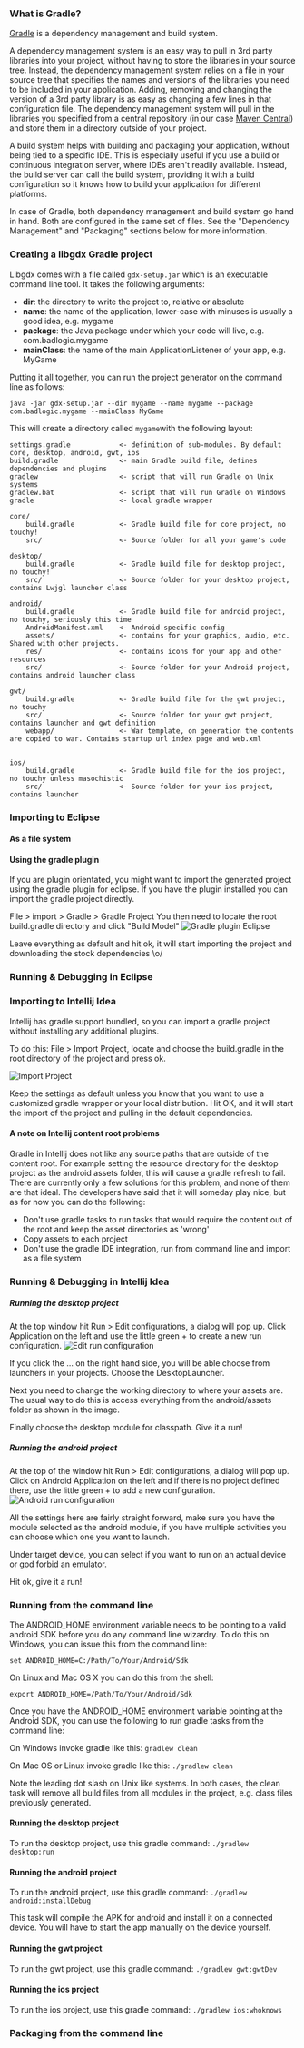 ### What is Gradle?
[Gradle](http://www.gradle.org/) is a dependency management and build system. 

A dependency management system is an easy way to pull in 3rd party libraries into your project, without having to store the libraries in your source tree. Instead, the dependency management system relies on a file in your source tree that specifies the names and versions of the libraries you need to be included in your application. Adding, removing and changing the version of a 3rd party library is as easy as changing a few lines in that configuration file. The dependency management system will pull in the libraries you specified from a central repository (in our case [Maven Central](http://search.maven.org/)) and store them in a directory outside of your project.

A build system helps with building and packaging your application, without being tied to a specific IDE. This is especially useful if you use a build or continuous integration server, where IDEs aren't readily available. Instead, the build server can call the build system, providing it with a build configuration so it knows how to build your application for different platforms.

In case of Gradle, both dependency management and build system go hand in hand. Both are configured in the same set of files. See the "Dependency Management" and "Packaging" sections below for more information.

### Creating a libgdx Gradle project
Libgdx comes with a file called `gdx-setup.jar` which is an executable command line tool. It takes the following arguments:

* **dir**: the directory to write the project to, relative or absolute
* **name**: the name of the application, lower-case with minuses is usually a good idea, e.g. mygame
* **package**: the Java package under which your code will live, e.g. com.badlogic.mygame
* **mainClass**: the name of the main ApplicationListener of your app, e.g. MyGame

Putting it all together, you can run the project generator on the command line as follows:

`java -jar gdx-setup.jar --dir mygame --name mygame --package com.badlogic.mygame --mainClass MyGame`

This will create a directory called `mygame`with the following layout:

```
settings.gradle            <- definition of sub-modules. By default core, desktop, android, gwt, ios
build.gradle               <- main Gradle build file, defines dependencies and plugins
gradlew                    <- script that will run Gradle on Unix systems
gradlew.bat                <- script that will run Gradle on Windows
gradle                     <- local gradle wrapper

core/
    build.gradle           <- Gradle build file for core project, no touchy!
    src/                   <- Source folder for all your game's code

desktop/
    build.gradle           <- Gradle build file for desktop project, no touchy!
    src/                   <- Source folder for your desktop project, contains Lwjgl launcher class

android/
    build.gradle           <- Gradle build file for android project, no touchy, seriously this time
    AndroidManifest.xml    <- Android specific config
    assets/                <- contains for your graphics, audio, etc.  Shared with other projects.
    res/                   <- contains icons for your app and other resources
    src/                   <- Source folder for your Android project, contains android launcher class

gwt/
    build.gradle           <- Gradle build file for the gwt project, no touchy
    src/                   <- Source folder for your gwt project, contains launcher and gwt definition
    webapp/                <- War template, on generation the contents are copied to war. Contains startup url index page and web.xml


ios/
    build.gradle           <- Gradle build file for the ios project, no touchy unless masochistic
    src/                   <- Source folder for your ios project, contains launcher
```

### Importing to Eclipse
#### As a file system
#### Using the gradle plugin
If you are plugin orientated, you might want to import the generated project using the gradle plugin for eclipse.  If you have the plugin installed you can import the gradle project directly.

File > import > Gradle > Gradle Project
You then need to locate the root build.gradle directory and click "Build Model"
![Gradle plugin Eclipse](http://i.imgur.com/Uy6x9yb.png)

Leave everything as default and hit ok, it will start importing the project and downloading the stock dependencies \o/
### Running & Debugging in Eclipse

### Importing to Intellij Idea
Intellij has gradle support bundled, so you can import a gradle project without installing any additional plugins.

To do this: File > Import Project, locate and choose the build.gradle in the root directory of the project and press ok. 

![Import Project](http://i.imgur.com/dx4ZJQh.png)

Keep the settings as default unless you know that you want to use a customized gradle wrapper or your local distribution. Hit OK, and it will start the import of the project and pulling in the default dependencies. 

#### A note on Intellij content root problems
Gradle in Intellij does not like any source paths that are outside of the content root. For example setting the resource directory for the desktop project as the android assets folder, this will cause a gradle refresh to fail. There are currently only a few solutions for this problem, and none of them are that ideal.  The developers have said that it will someday play nice, but as for now you can do the following:

* Don't use gradle tasks to run tasks that would require the content out of the root and keep the asset directories as 'wrong'
* Copy assets to each project
* Don't use the gradle IDE integration, run from command line and import as a file system

### Running & Debugging in Intellij Idea
##### Running the desktop project
At the top window hit Run > Edit configurations, a dialog will pop up. Click Application on the left and use the little green + to create a new run configuration.
![Edit run configuration](http://i.imgur.com/CZQgTpx.png)

If you click the ... on the right hand side, you will be able choose from launchers in your projects. Choose the DesktopLauncher.

Next you need to change the working directory to where your assets are. The usual way to do this is access everything from the android/assets folder as shown in the image.

Finally choose the desktop module for classpath. Give it a run!

##### Running the android project
At the top of the window hit Run > Edit configurations, a dialog will pop up. Click on Android Application on the left and if there is no project defined there, use the little green + to add a new configuration.
![Android run configuration](http://i.imgur.com/68zYHpx.png)

All the settings here are fairly straight forward, make sure you have the module selected as the android module, if you have multiple activities you can choose which one you want to launch.  

Under target device, you can select if you want to run on an actual device or god forbid an emulator.

Hit ok, give it a run!


### Running from the command line
The ANDROID_HOME environment variable needs to be pointing to a valid android SDK before you do any command line wizardry. To do this on Windows, you can issue this from the command line:

`set ANDROID_HOME=C:/Path/To/Your/Android/Sdk`

On Linux and Mac OS X you can do this from the shell:

`export ANDROID_HOME=/Path/To/Your/Android/Sdk`

Once you have the ANDROID_HOME environment variable pointing at the Android SDK, you can use the following to run gradle tasks from the command line:

On Windows invoke gradle like this:
`gradlew clean`

On Mac OS or Linux invoke gradle like this: 
`./gradlew clean`

Note the leading dot slash on Unix like systems. In both cases, the clean task will remove all build files from all modules in the project, e.g. class files previously generated.
#### Running the desktop project
To run the desktop project, use this gradle command:
`./gradlew desktop:run`
#### Running the android project
To run the android project, use this gradle command:
`./gradlew android:installDebug`

This task will compile the APK for android and install it on a connected device. You will have to start the app manually on the device yourself.
#### Running the gwt project
To run the gwt project, use this gradle command:
`./gradlew gwt:gwtDev`

#### Running the ios project
To run the ios project, use this gradle command:
`./gradlew ios:whoknows`


### Packaging from the command line